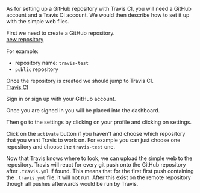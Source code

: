 As for setting up a GitHub repository with Travis CI, you will need a GitHub account and a Travis CI account. We would then describe how to set it up with the simple web files.  

First we need to create a GitHub repository.  
[new repository](https://github.com/new)  

For example:  
* repository name: `travis-test`  
* `public` repository  

Once the repository is created we should jump to Travis CI.  
[Travis CI](https://www.travis-ci.com/)

Sign in or sign up with your GitHub account.  

Once you are signed in you will be placed into the dashboard.  

Then go to the settings by clicking on your profile and clicking on settings.  

Click on the `activate` button if you haven't and choose which repository that you want Travis to work on. For example you can just choose one repository and choose the `travis-test` one.

Now that Travis knows where to look, we can upload the simple web to the repository. Travis will react for every git push onto the GitHub repository after `.travis.yml` if found. This means that for the first first push containing the `.travis.yml` file, it will not run. After this exist on the remote repository though all pushes afterwards would be run by Travis.